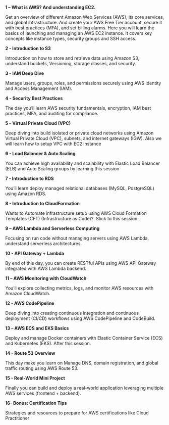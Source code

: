 **1 – What is AWS? And understanding EC2.**

Get an overview of different Amazon Web Services (AWS), its core services, and global infrastructure. And create your AWS Free Tier account, secure it with best practices (MFA), and set billing alarms.
Here you will learn the basics of launching and managing an AWS EC2 instance. It covers key concepts like instance types, security groups and SSH access. 

**2 - Introduction to S3**

Introduction on how to store and retrieve data using Amazon S3, understand buckets, Versioning, storage classes, and security.

**3 - IAM Deep Dive**

Manage users, groups, roles, and permissions securely using AWS Identity and Access Management (IAM).

**4 - Security Best Practices**

The day you’ll learn AWS security fundamentals, encryption, IAM best practices, MFA, and auditing for compliance.

**5 – Virtual Private Cloud (VPC)**

Deep diving into build isolated or private cloud networks using Amazon Virtual Private Cloud (VPC), subnets, and internet gateways (IGW). Also we will learn how to setup VPC with EC2 instance

**6 - Load Balancer & Auto Scaling**

You can achieve high availability and scalability with Elastic Load Balancer (ELB) and Auto Scaling groups by learning this session

**7 - Introduction to RDS**

You’ll learn deploy managed relational databases (MySQL, PostgreSQL) using Amazon RDS.

**8 - Introduction to CloudFormation**

Wants to Automate infrastructure setup using AWS Cloud Formation Templates (CFT) (Infrastructure as Code)?. Stick to this session.

**9 – AWS Lambda and Serverless Computing**

Focusing on run code without managing servers using AWS Lambda, understand serverless architectures.

**10 - API Gateway + Lambda**

By end of this day, you can create RESTful APIs using AWS API Gateway integrated with AWS Lambda backend.

**11 – AWS Monitoring with CloudWatch**

You’ll explore collecting metrics, logs, and monitor AWS resources with Amazon CloudWatch.

**12 - AWS CodePipeline**

Deep diving into creating  continuous integration and continuous deployment (CI/CD) workflows using AWS CodePipeline and CodeBuild.

**13 – AWS ECS and EKS Basics**

Deploy and manage Docker containers with Elastic Container Service (ECS) and Kubernetes (EKS). After this session.

**14 - Route 53 Overview**

This day make you learn on Manage DNS, domain registration, and global traffic routing using AWS Route 53.

**15 - Real-World Mini Project**

Finally you can build and deploy a real-world application leveraging multiple AWS services (frontend + backend).

**16- Bonus: Certification Tips**

Strategies and resources to prepare for AWS certifications like Cloud Practitioner 
